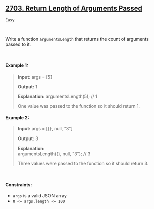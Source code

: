 ## [2703. Return Length of Arguments Passed](https://leetcode.com/problems/return-length-of-arguments-passed)

<code>Easy</code>

<br>

Write a function <code>argumentsLength</code> that returns the count of arguments passed to it.

<br>

#### Example 1:

> __Input:__ args = [5]
> 
> __Output:__ 1
> 
> __Explanation:__
> argumentsLength(5); // 1  
>   
> One value was passed to the function so it should return 1.  

#### Example 2:

> __Input:__ args = [{}, null, "3"]
> 
> __Output:__ 3
> 
> __Explanation:__   
> argumentsLength({}, null, "3"); // 3  
>   
> Three values were passed to the function so it should return 3.  

<br>

#### Constraints:

- <code>args</code> is a valid JSON array
- <code>0 <= args.length <= 100</code>
